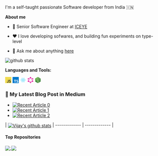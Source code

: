

I'm a self-taught passionate Software developer from India 🇮🇳

**About me**

- 💼 Senior Software Engineer at [ICEYE](https://iceye.com/)

- ❤️ I love developing sofwares, and building fun experiments on type-level

- 💬 Ask me about anything [here](https://github.com/vijaynallagatla/vijaynallagatla/issues)


![github stats](https://github-profile-trophy.vercel.app/?username=vijaynallagatla&theme=dark_lover)

**Languages and Tools:**  

<code><img height="20" src="https://raw.githubusercontent.com/github/explore/80688e429a7d4ef2fca1e82350fe8e3517d3494d/topics/javascript/javascript.png"></code>
<code><img height="20" src="https://raw.githubusercontent.com/github/explore/80688e429a7d4ef2fca1e82350fe8e3517d3494d/topics/typescript/typescript.png"></code>
<code><img height="20" src="https://raw.githubusercontent.com/github/explore/80688e429a7d4ef2fca1e82350fe8e3517d3494d/topics/react/react.png"></code>
<code><img height="20" src="https://raw.githubusercontent.com/github/explore/5c058a388828bb5fde0bcafd4bc867b5bb3f26f3/topics/graphql/graphql.png"></code>
<code><img height="20" src="https://raw.githubusercontent.com/github/explore/80688e429a7d4ef2fca1e82350fe8e3517d3494d/topics/nodejs/nodejs.png"></code>    

### 📝 My Latest Blog Post in Medium
- <a target="_blank" href="https://github-readme-medium-recent-article.vercel.app/medium/@vijai.nallagatla/0"><img src="https://github-readme-medium-recent-article.vercel.app/medium/@vijai.nallagatla/0" alt="Recent Article 0"></a>
- <a target="_blank" href="https://github-readme-medium-recent-article.vercel.app/medium/@vijai.nallagatla/1"><img src="https://github-readme-medium-recent-article.vercel.app/medium/@vijai.nallagatla/1" alt="Recent Article 1"></a>
- <a target="_blank" href="https://github-readme-medium-recent-article.vercel.app/medium/@vijai.nallagatla/2"><img src="https://github-readme-medium-recent-article.vercel.app/medium/@vijai.nallagatla/2" alt="Recent Article 2"></a> <br>


| <a href="https://github.com/vijaynallagatla/github-readme-stats"><img align="center" src="https://github-readme-stats.vercel.app/api?username=vijaynallagatla&show_icons=true&include_all_commits=true&theme=buefy&hide_border=true" alt="Vijay's github stats" /></a>
| ------------- | ------------- |

#### Top Repositories
<a href="https://github.com/vijaynallagatla/github-readme-stats">
  <img align="center" src="https://github-readme-stats.vercel.app/api/pin/?username=vijaynallagatla&repo=nginx_production_config&theme=buefy" />
</a>
<a href="https://github.com/vijaynallagatla/vijaynallagatla.github.io">
  <img align="center" src="https://github-readme-stats.vercel.app/api/pin/?username=vijaynallagatla&repo=vijaynallagatla.github.io&theme=buefy" />
</a>

